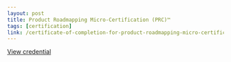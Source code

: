 ```yaml
---
layout: post
title: Product Roadmapping Micro-Certification (PRC)™️
tags: [certification]
link: /certificate-of-completion-for-product-roadmapping-micro-certification.pdf
---
```


<a href="/certificate-of-completion-for-product-roadmapping-micro-certification.pdf" target="_blank">View credential</a>